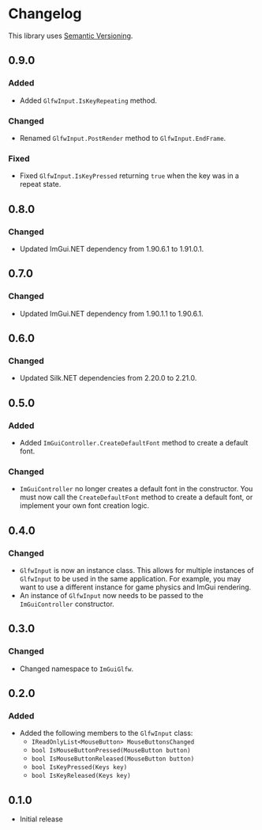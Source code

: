 # Changelog

This library uses [Semantic Versioning](https://semver.org/spec/v2.0.0.html).

## 0.9.0

### Added

- Added `GlfwInput.IsKeyRepeating` method.

### Changed

- Renamed `GlfwInput.PostRender` method to `GlfwInput.EndFrame`.

### Fixed

- Fixed `GlfwInput.IsKeyPressed` returning `true` when the key was in a repeat state.

## 0.8.0

### Changed

- Updated ImGui.NET dependency from 1.90.6.1 to 1.91.0.1.

## 0.7.0

### Changed

- Updated ImGui.NET dependency from 1.90.1.1 to 1.90.6.1.

## 0.6.0

### Changed

- Updated Silk.NET dependencies from 2.20.0 to 2.21.0.

## 0.5.0

### Added

- Added `ImGuiController.CreateDefaultFont` method to create a default font.

### Changed

- `ImGuiController` no longer creates a default font in the constructor. You must now call the `CreateDefaultFont` method to create a default font, or implement your own font creation logic. 

## 0.4.0

### Changed

- `GlfwInput` is now an instance class. This allows for multiple instances of `GlfwInput` to be used in the same application. For example, you may want to use a different instance for game physics and ImGui rendering.
- An instance of `GlfwInput` now needs to be passed to the `ImGuiController` constructor. 

## 0.3.0

### Changed

- Changed namespace to `ImGuiGlfw`.

## 0.2.0

### Added

- Added the following members to the `GlfwInput` class:
  - `IReadOnlyList<MouseButton> MouseButtonsChanged`
  - `bool IsMouseButtonPressed(MouseButton button)`
  - `bool IsMouseButtonReleased(MouseButton button)`
  - `bool IsKeyPressed(Keys key)`
  - `bool IsKeyReleased(Keys key)`

## 0.1.0

- Initial release
